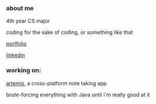 ### about me

4th year CS major

coding for the sake of coding, or something like that

[portfolio](https://ryanshz.github.io/)

[linkedin](https://linkedin.com/in/ryanshz)

### working on:

[artemis](https://github.com/ryanshz/artemis), a cross-platform note taking app

brute-forcing everything with Java until i'm really good at it
